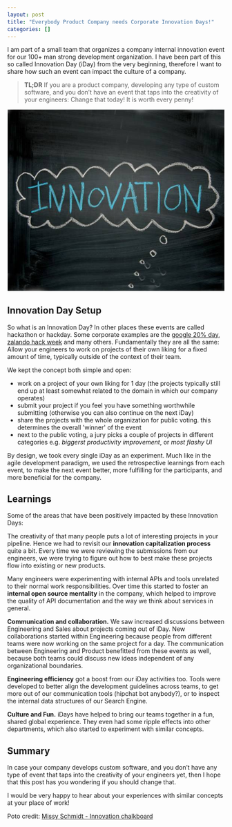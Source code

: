 ```yaml
---
layout: post
title: "Everybody Product Company needs Corporate Innovation Days!"
categories: []
---
```


I am part of a small team that organizes a company internal innovation event for our 100+ man strong development organization. I have been part of this so called Innovation Day (iDay) from the very beginning, therefore I want to share how such an event can impact the culture of a company.

> **TL;DR** If you are a product company, developing any type of custom software, and you don’t have an event that taps into the creativity of your engineers: Change that today! It is worth every penny!

![](/images/innovation-chalkboard.jpg)

## Innovation Day Setup

So what is an Innovation Day? In other places these events are called hackathon or hackday. Some corporate examples are the [google 20% day](http://investor.google.com/corporate/2004/ipo-founders-letter.html), [zalando hack week](https://corporate.zalando.com/en/zalando-technology-startet-mit-ueber-100-projektideen-die-dritte-hack-week) and many others. Fundamentally they are all the same: Allow your engineers to work on projects of their own liking for a fixed amount of time, typically outside of the context of their team.

We kept the concept both simple and open:

* work on a project of your own liking for 1 day (the projects typically still end up at least somewhat related to the domain in which our company operates)
* submit your project if you feel you have something worthwhile submitting (otherwise you can also continue on the next iDay)
* share the projects with the whole organization for public voting. this determines the overall 'winner' of the event
* next to the public voting, a jury picks a couple of projects in different categories e.g. *biggerst productivity improvement*, or *most flashy UI*

By design, we took every single iDay as an experiment. Much like in the agile development paradigm, we used the retrospective learnings from each event, to make the next event better, more fulfilling for the participants, and more beneficial for the company.

## Learnings

Some of the areas that have been positively impacted by these Innovation Days:

The creativity of that many people puts a lot of interesting projects in your pipeline. Hence we had to revisit our **innovation capitalization process** quite a bit. Every time we were reviewing the submissions from our engineers, we were trying to figure out how to best make these projects flow into existing or new products.

Many engineers were experimenting with internal APIs and tools unrelated to their normal work responsibilities. Over time this started to foster an **internal open source mentality** in the company, which helped to improve the quality of API documentation and the way we think about services in general.

**Communication and collaboration.** We saw increased discussions between Engineering and Sales about projects coming out of iDay. New collaborations started within Engineering because people from different teams were now working on the same project for a day. The communication between Engineering and Product benefitted from these events as well, because both teams could discuss new ideas independent of any organizational boundaries.

**Engineering efficiency** got a boost from our iDay activities too. Tools were developed to better align the development guidelines across teams, to get more out of our communication tools (hipchat bot anybody?), or to inspect the internal data structures of our Search Engine.

**Culture and Fun.** iDays have helped to bring our teams together in a fun, shared global experience. They even had some ripple effects into other departments, which also started to experiment with similar concepts.

## Summary

In case your company develops custom software, and you don’t have any type of event that taps into the creativity of your engineers yet, then I hope that this post has you wondering if you should change that.

I would be very happy to hear about your experiences with similar concepts at your place of work!  



Poto credit: [Missy Schmidt - Innovation chalkboard](https://www.flickr.com/photos/hamptonroadspartnership/5351622529/in/photolist-99UsVX-jG7N41-9YeFZb-8rgt6g-dnf1dp-GFPQG-yCLzTp-8z476d-c2iCA-cudfXE-8mAPA3-arwdEA-oEdSAd-NyLdP-64bJFy-m1AVzc-tcaTdM-fPzLfG-fPxgdG-fPf3HF-fP8nx5-fNZfZw-fNFnwZ-fNFndp-fNFn5K-fNAW3B-7pqdLo-7s1Rf5-fNTupY-hJwAag-rKxUQS-9AsTM3-oCdSNJ-9Fnidv-cudes3-8mw7NB-oG1mFX-qNSvCx-qukmC2-8eKnR1-hcQKUZ-CWBqU-rygeHG-ct2Gyw-99UsZc-dJpCje-dJv5of-bCMXtc-vQU9H2-mwTFDm)




